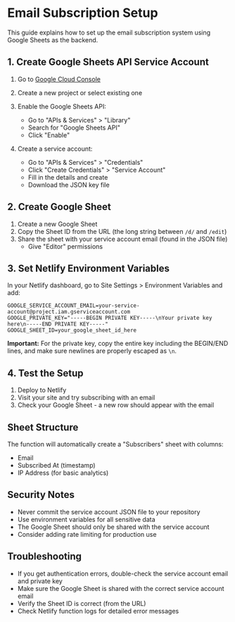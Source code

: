 # Email Subscription Setup

This guide explains how to set up the email subscription system using Google Sheets as the backend.

## 1. Create Google Sheets API Service Account

1. Go to [Google Cloud Console](https://console.cloud.google.com/)
2. Create a new project or select existing one
3. Enable the Google Sheets API:
   - Go to "APIs & Services" > "Library"
   - Search for "Google Sheets API"
   - Click "Enable"

4. Create a service account:
   - Go to "APIs & Services" > "Credentials"
   - Click "Create Credentials" > "Service Account"
   - Fill in the details and create
   - Download the JSON key file

## 2. Create Google Sheet

1. Create a new Google Sheet
2. Copy the Sheet ID from the URL (the long string between `/d/` and `/edit`)
3. Share the sheet with your service account email (found in the JSON file)
   - Give "Editor" permissions

## 3. Set Netlify Environment Variables

In your Netlify dashboard, go to Site Settings > Environment Variables and add:

```
GOOGLE_SERVICE_ACCOUNT_EMAIL=your-service-account@project.iam.gserviceaccount.com
GOOGLE_PRIVATE_KEY="-----BEGIN PRIVATE KEY-----\nYour private key here\n-----END PRIVATE KEY-----"
GOOGLE_SHEET_ID=your_google_sheet_id_here
```

**Important:** For the private key, copy the entire key including the BEGIN/END lines, and make sure newlines are properly escaped as `\n`.

## 4. Test the Setup

1. Deploy to Netlify
2. Visit your site and try subscribing with an email
3. Check your Google Sheet - a new row should appear with the email

## Sheet Structure

The function will automatically create a "Subscribers" sheet with columns:
- Email
- Subscribed At (timestamp)
- IP Address (for basic analytics)

## Security Notes

- Never commit the service account JSON file to your repository
- Use environment variables for all sensitive data
- The Google Sheet should only be shared with the service account
- Consider adding rate limiting for production use

## Troubleshooting

- If you get authentication errors, double-check the service account email and private key
- Make sure the Google Sheet is shared with the correct service account email
- Verify the Sheet ID is correct (from the URL)
- Check Netlify function logs for detailed error messages